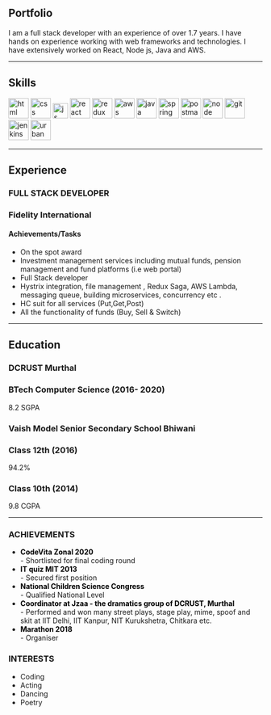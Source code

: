 ## Portfolio

I am a full stack developer with an experience of over 1.7 years. I have hands on experience working with web frameworks and technologies. I have extensively worked on React, Node js, Java and AWS.

---

## Skills

<p align='left'>
  <img src="https://upload.wikimedia.org/wikipedia/commons/thumb/6/61/HTML5_logo_and_wordmark.svg/2048px-HTML5_logo_and_wordmark.svg.png" alt="html" width="40" height="40">
  <img src='https://upload.wikimedia.org/wikipedia/commons/thumb/d/d5/CSS3_logo_and_wordmark.svg/1200px-CSS3_logo_and_wordmark.svg.png' alt="css" width="40" height="40">
  <img src='https://upload.wikimedia.org/wikipedia/commons/6/6a/JavaScript-logo.png' height='30' width='auto' alt="js">
   <img src="https://upload.wikimedia.org/wikipedia/commons/thumb/a/a7/React-icon.svg/1280px-React-icon.svg.png" alt="react" width="40" height="40"/>
  <img src="https://redux-saga.js.org/img/Redux-Saga-Logo-Portrait.png" alt="redux" width="40" height="40"/>
  <img src="https://france.scc.com/wp-content/uploads/2021/02/AWS_logo_CMYK-png.png" alt="aws" width="40" height="40"/>
   <img src="https://logos-download.com/wp-content/uploads/2016/10/Java_logo_icon.png" alt="java" width="40" height="40"/>
  <img src="https://miro.medium.com/max/600/1*gxXLMIuJDHCH7fwIgEP1cg.png" alt="spring boot" width="40" height="40"/>
  <img src="https://blog.scottlogic.com/mmcalroy/assets/postmanLogo.png" alt="postman" width="40" height="40"/>
  <img src="https://www.technoscore.com/images/services/node-js-icon.png" alt="node" width="40" height="40"/>
  <img src="https://www.christianengvall.se/wp-content/uploads/2014/05/Git-Logo-2Color-1024x450.png" alt="git" width="40" height="40"/>
  <img src="https://cdn.freebiesupply.com/logos/large/2x/jenkins-1-logo-png-transparent.png" alt="jenkins" width="40" height="40"/>
  <img src="https://www.softacus.com/images/2020/05/07/urbancode-deploy.png" alt="urban deploy" width="40" height="40"/>
</p>

---

## Experience

### **FULL STACK DEVELOPER**
### Fidelity International

<h4> Achievements/Tasks </h4>
<ul>
 <li>On the spot award</li>
 <li>Investment management services including mutual funds, pension </li>
management and fund platforms (i.e web portal)
 <li>Full Stack developer </li>
 <li>Hystrix integration, file management , Redux Saga, AWS Lambda, messaging queue, building
   microservices, concurrency etc .</li>
 <li>HC suit for all services (Put,Get,Post) </li>
 <li>All the functionality of funds (Buy, Sell & Switch) </li>
</ul>



---

## Education

### **DCRUST Murthal**
### BTech Computer Science (2016- 2020)
8.2 SGPA

### **Vaish Model Senior Secondary School Bhiwani**
### Class 12th (2016)
94.2%
### Class 10th (2014)
9.8 CGPA

---

### ACHIEVEMENTS
<ul>
  <li style="color:black"><b>CodeVita Zonal 2020</b></li>
  - Shortlisted for final coding round
  <li style="color:black"><b>IT quiz MIT 2013</b></li>
  - Secured first position
  <li style="color:black"><b>National Children Science Congress</b></li>
  - Qualified National Level
  <li style="color:black"><b>Coordinator at Jzaa - the dramatics group of DCRUST, Murthal</b></li>
  - Performed and won many street plays, stage play, mime, spoof and skit at IIT Delhi, IIT Kanpur, NIT Kurukshetra, Chitkara etc.
  <li style="color:black"><b>Marathon 2018</b></li>
  - Organiser
</ul>

### INTERESTS
<ul>
  <li>Coding</li>
  <li>Acting</li>
  <li>Dancing</li>
  <li>Poetry</li>
</ul>


